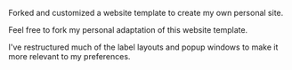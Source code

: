 Forked and customized a website template to create my own personal site.

Feel free to fork my personal adaptation of this website template.

I've restructured much of the label layouts and popup windows to make it more relevant to my preferences.
